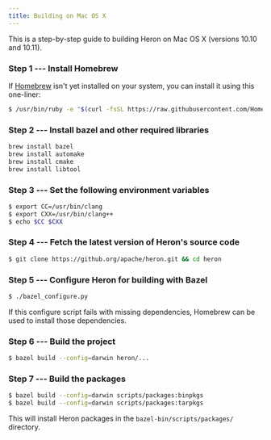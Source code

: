 ```yaml
---
title: Building on Mac OS X
---
```


This is a step-by-step guide to building Heron on Mac OS X (versions 10.10 and
  10.11).

### Step 1 --- Install Homebrew

If [Homebrew](http://brew.sh/) isn't yet installed on your system, you can
install it using this one-liner:

```bash
$ /usr/bin/ruby -e "$(curl -fsSL https://raw.githubusercontent.com/Homebrew/install/master/install)"
```

### Step 2 --- Install bazel and other required libraries

```bash
brew install bazel
brew install automake
brew install cmake
brew install libtool
```

### Step 3 --- Set the following environment variables

```bash
$ export CC=/usr/bin/clang
$ export CXX=/usr/bin/clang++
$ echo $CC $CXX
```

### Step 4 --- Fetch the latest version of Heron's source code

```bash
$ git clone https://github.org/apache/heron.git && cd heron
```

### Step 5 --- Configure Heron for building with Bazel

```bash
$ ./bazel_configure.py
```

If this configure script fails with missing dependencies, Homebrew can be used
to install those dependencies.

### Step 6 --- Build the project

```bash
$ bazel build --config=darwin heron/...
```

### Step 7 --- Build the packages

```bash
$ bazel build --config=darwin scripts/packages:binpkgs
$ bazel build --config=darwin scripts/packages:tarpkgs
```

This will install Heron packages in the `bazel-bin/scripts/packages/` directory.
